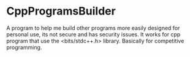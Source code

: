 # CppProgramsBuilder
A program to help me build other programs more easily designed for personal use, its not secure and has security issues. It works for cpp program that use the &lt;bits/stdc++.h> library. Basically for competitive programming.

